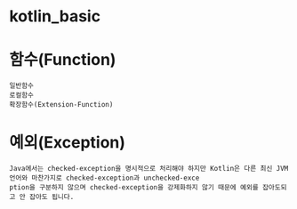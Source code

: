 # kotlin_basic

# 함수(Function)
    일반함수
    로컬함수
    확장함수(Extension-Function)

# 예외(Exception)
    Java에서는 checked-exception을 명시적으로 처리해야 하지만 Kotlin은 다른 최신 JVM 언어와 마찬가지로 checked-exception과 unchecked-exce
    ption을 구분하지 않으며 checked-exception을 강제화하지 않기 때문에 예외를 잡아도되고 안 잡아도 됩니다.
    

